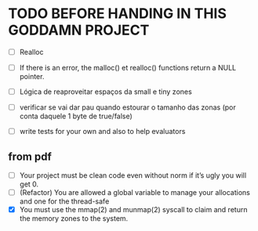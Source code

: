 # TODO BEFORE HANDING IN THIS GODDAMN PROJECT

- [ ] Realloc 
- [ ] If there is an error, the malloc() et realloc() functions return a NULL pointer.
- [ ] Lógica de reaproveitar espaços da small e tiny zones
- [ ] verificar se vai dar pau quando estourar o tamanho das zonas (por conta daquele 1 byte de true/false)
- [ ] write tests for your own and also to help evaluators


## from pdf
- [ ] Your project must be clean code even without norm if it’s ugly you will get 0.
- [ ] (Refactor) You are allowed a global variable to manage your allocations and one for the thread-safe
- [x] You must use the mmap(2) and munmap(2) syscall to claim and return the memory zones to the system.
